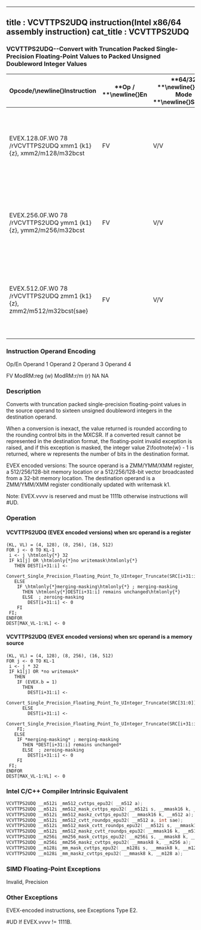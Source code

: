 ----------------------------
title : VCVTTPS2UDQ instruction(Intel x86/64 assembly instruction)
cat_title : VCVTTPS2UDQ
----------------------------
### VCVTTPS2UDQ--Convert with Truncation Packed Single-Precision Floating-Point Values to Packed Unsigned Doubleword Integer Values


|**Opcode/**\newline{}**Instruction**|**Op / **\newline{}**En**|**64/32 **\newline{}**bit Mode **\newline{}**Support**|**CPUID **\newline{}**Feature **\newline{}**Flag**|**Description**|
|------------------------------------|-------------------------|------------------------------------------------------|--------------------------------------------------|---------------|
|EVEX.128.0F.W0 78 /rVCVTTPS2UDQ xmm1 {k1}{z}, xmm2/m128/m32bcst|FV|V/V|AVX512VLAVX512F|Convert four packed single precision floating-point values from xmm2/m128/m32bcst to four packed unsigned doubleword values in xmm1 using truncation subject to writemask k1.|
|EVEX.256.0F.W0 78 /rVCVTTPS2UDQ ymm1 {k1}{z}, ymm2/m256/m32bcst|FV|V/V|AVX512VLAVX512F|Convert eight packed single precision floating-point values from ymm2/m256/m32bcst to eight packed unsigned doubleword values in ymm1 using truncation subject to writemask k1.|
|EVEX.512.0F.W0 78 /rVCVTTPS2UDQ zmm1 {k1}{z}, zmm2/m512/m32bcst{sae}|FV|V/V|AVX512F|Convert sixteen packed single-precision floating-point values from zmm2/m512/m32bcst to sixteen packed unsigned doubleword values in zmm1 using truncation subject to writemask k1.|
###                 Instruction Operand Encoding


Op/En Operand 1 Operand 2 Operand 3 Operand 4

FV ModRM:reg (w) ModRM:r/m (r) NA NA

### Description


Converts with truncation packed single-precision floating-point values in the source operand to sixteen unsigned doubleword integers in the destination operand.

When a conversion is inexact, the value returned is rounded according to the rounding control bits in the MXCSR. If a converted result cannot be represented in the destination format, the floating-point invalid exception is raised, and if this exception is masked, the integer value 2\footnote{w}  - 1 is returned, where w represents the number of bits in the destination format.

EVEX encoded versions: The source operand is a ZMM/YMM/XMM register, a 512/256/128-bit memory location or a 512/256/128-bit vector broadcasted from a 32-bit memory location. The destination operand is a ZMM/YMM/XMM register conditionally updated with writemask k1. 

Note: EVEX.vvvv is reserved and must be 1111b otherwise instructions will #UD.


### Operation
#### VCVTTPS2UDQ (EVEX encoded versions) when src operand is a register
```info-verb
(KL, VL) = (4, 128), (8, 256), (16, 512)
FOR j  <- 0 TO KL-1
 i  <- j \htmlonly{*} 32
 IF k1[j] OR \htmlonly{*}no writemask\htmlonly{*}
   THEN DEST[i+31:i]  <-
    Convert_Single_Precision_Floating_Point_To_UInteger_Truncate(SRC[i+31:i])
   ELSE 
    IF \htmlonly{*}merging-masking\htmlonly{*} ; merging-masking
      THEN \htmlonly{*}DEST[i+31:i] remains unchanged\htmlonly{*}
      ELSE  ; zeroing-masking
        DEST[i+31:i] <-  0
    FI
 FI;
ENDFOR
DEST[MAX_VL-1:VL]  <- 0
```
#### VCVTTPS2UDQ (EVEX encoded versions) when src operand is a memory source
```info-verb
(KL, VL) = (4, 128), (8, 256), (16, 512)
FOR j <-  0 TO KL-1
 i  <- j * 32
 IF k1[j] OR *no writemask*
   THEN 
    IF (EVEX.b = 1) 
      THEN
        DEST[i+31:i]  <-
    Convert_Single_Precision_Floating_Point_To_UInteger_Truncate(SRC[31:0])
      ELSE 
        DEST[i+31:i]  <-
    Convert_Single_Precision_Floating_Point_To_UInteger_Truncate(SRC[i+31:i])
    FI;
   ELSE 
    IF *merging-masking* ; merging-masking
      THEN *DEST[i+31:i] remains unchanged*
      ELSE  ; zeroing-masking
        DEST[i+31:i]  <- 0
    FI
 FI;
ENDFOR
DEST[MAX_VL-1:VL] <-  0
```

### Intel C/C++ Compiler Intrinsic Equivalent

```cpp
VCVTTPS2UDQ __m512i _mm512_cvttps_epu32( __m512 a);
VCVTTPS2UDQ __m512i _mm512_mask_cvttps_epu32( __m512i s, __mmask16 k, __m512 a);
VCVTTPS2UDQ __m512i _mm512_maskz_cvttps_epu32( __mmask16 k, __m512 a);
VCVTTPS2UDQ __m512i _mm512_cvtt_roundps_epu32( __m512 a, int sae);
VCVTTPS2UDQ __m512i _mm512_mask_cvtt_roundps_epu32( __m512i s, __mmask16 k, __m512 a, int sae);
VCVTTPS2UDQ __m512i _mm512_maskz_cvtt_roundps_epu32( __mmask16 k, __m512 a, int sae);
VCVTTPS2UDQ __m256i _mm256_mask_cvttps_epu32( __m256i s, __mmask8 k, __m256 a);
VCVTTPS2UDQ __m256i _mm256_maskz_cvttps_epu32( __mmask8 k, __m256 a);
VCVTTPS2UDQ __m128i _mm_mask_cvttps_epu32( __m128i s, __mmask8 k, __m128 a);
VCVTTPS2UDQ __m128i _mm_maskz_cvttps_epu32( __mmask8 k, __m128 a);
```
### SIMD Floating-Point Exceptions


Invalid, Precision

### Other Exceptions


EVEX-encoded instructions, see Exceptions Type E2.

#UD If EVEX.vvvv != 1111B.

